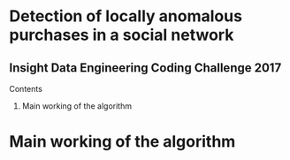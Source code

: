 # Detection of locally anomalous purchases in a social network
## Insight Data Engineering Coding Challenge 2017
Contents
1. Main working of the algorithm
# Main working of the algorithm
